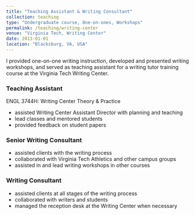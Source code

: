```yaml
---
title: "Teaching Assistant & Writing Consultant"
collection: teaching
type: "Undergraduate course, One-on-ones, Workshops"
permalink: /teaching/writing-center
venue: "Virginia Tech, Writing Center"
date: 2013-01-01
location: "Blacksburg, VA, USA"
---
```


I provided one-on-one writing instruction, developed and presented writing workshops, and served as teaching assistant for a writing tutor training course at the Virginia Tech Writing Center.

### Teaching Assistant
ENGL 3744H: Writing Center Theory & Practice
- assisted Writing Center Assistant Director with planning and teaching
- lead classes and mentored students
- provided feedback on student papers

### Senior Writing Consultant
- assisted clients with the writing process
- collaborated with Virginia Tech Athletics and other campus groups
- assisted in and lead writing workshops in other courses

### Writing Consultant
- assisted clients at all stages of the writing process
- collaborated with writers and students
- managed the reception desk at the Writing Center when necessary